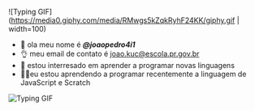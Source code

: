 ![Typing GIF](https://media0.giphy.com/media/RMwgs5kZqkRyhF24KK/giphy.gif | width=100)


- 👦 ola meu nome é ***@joaopedro4i1***
- 👌 meu email de contato é joao.kuc@escola.pr.gov.br
- 🧠 estou interresado em aprender a programar novas linguagens
- 🧑‍💻eu estou aprendendo a programar recentemente a linguagem de JavaScript e Scratch

![Typing GIF](https://gifdb.com/images/featured/vaporwave-mxa15mtookmrjlyk.gif)





<!---
joaopedro4i1/joaopedro4i1 is a ✨ special ✨ repository because its `README.md` (this file) appears on your GitHub profile.
You can click the Preview link to take a look at your changes.
--->


